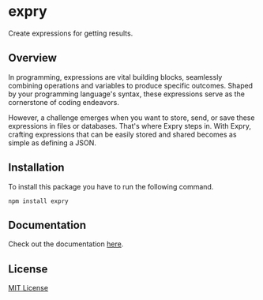 # expry

Create expressions for getting results.

## Overview

In programming, expressions are vital building blocks, seamlessly combining operations and variables to produce specific outcomes. Shaped by your programming language's syntax, these expressions serve as the cornerstone of coding endeavors.

However, a challenge emerges when you want to store, send, or save these expressions in files or databases. That's where Expry steps in. With Expry, crafting expressions that can be easily stored and shared becomes as simple as defining a JSON.

## Installation

To install this package you have to run the following command.

```shell
npm install expry
```

## Documentation

Check out the documentation [here](https://martiserra.me/mongu).

## License

[MIT License](https://opensource.org/license/mit)
